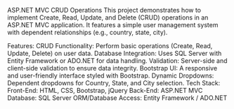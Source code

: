 ASP.NET MVC CRUD Operations
This project demonstrates how to implement Create, Read, Update, and Delete (CRUD) operations in an ASP.NET MVC application. It features a simple user management system with dependent relationships (e.g., country, state, city).

Features:
CRUD Functionality: Perform basic operations (Create, Read, Update, Delete) on user data.
Database Integration: Uses SQL Server with Entity Framework or ADO.NET for data handling.
Validation: Server-side and client-side validation to ensure data integrity.
Bootstrap UI: A responsive and user-friendly interface styled with Bootstrap.
Dynamic Dropdowns: Dependent dropdowns for Country, State, and City selection.
Tech Stack:
Front-End: HTML, CSS, Bootstrap, jQuery
Back-End: ASP.NET MVC
Database: SQL Server
ORM/Database Access: Entity Framework / ADO.NET
